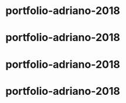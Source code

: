 # portfolio-adriano-2018
# portfolio-adriano-2018
# portfolio-adriano-2018
# portfolio-adriano-2018
